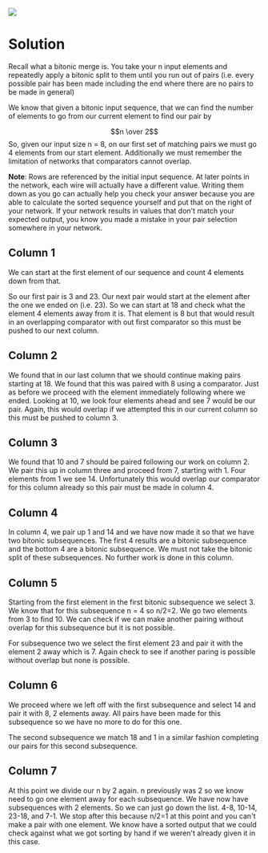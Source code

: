 ![](GT/Course%20Notes/CS%206220%20-%20HPC/Comparison-Based%20Sorting/images/bitonic-merge-networks.png)
# Solution
Recall what a bitonic merge is. You take your n input elements and repeatedly apply a bitonic split to them until you run out of pairs (i.e. every possible pair has been made including the end where there are no pairs to be made in general)

We know that given a bitonic input sequence, that we can find the number of elements to go from our current element to find our pair by

$$n \over 2$$
So, given our input size n = 8, on our first set of matching pairs we must go 4 elements from our start element. Additionally we must remember the limitation of networks that comparators cannot overlap.

**Note**: Rows are referenced by the initial input sequence. At later points in the network, each wire will actually have a different value. Writing them down as you go can actually help you check your answer because you are able to calculate the sorted sequence yourself and put that on the right of your network. If your network results in values that don't match your expected output, you know you made a mistake in your pair selection somewhere in your network.

## Column 1
We can start at the first element of our sequence and count 4 elements down from that.

So our first pair is 3 and 23. Our next pair would start at the element after the one we ended on (i.e. 23). So we can start at 18 and check what the element 4 elements away from it is. That element is 8 but that would result in an overlapping comparator with out first comparator so this must be pushed to our next column.

## Column 2
We found that in our last column that we should continue making pairs starting at 18. We found that this was paired with 8 using a comparator. Just as before we proceed with the element immediately following where we ended. Looking at 10, we look four elements ahead and see 7 would be our pair. Again, this would overlap if we attempted this in our current column so this must be pushed to column 3.

## Column 3
We found that 10 and 7 should be paired following our work on column 2. We pair this up in column three and proceed from 7, starting with 1. Four elements from 1 we see 14. Unfortunately this would overlap our comparator for this column already so this pair must be made in column 4.

## Column 4
In column 4, we pair up 1 and 14 and we have now made it so that we have two bitonic subsequences. The first 4 results are a bitonic subsequence and the bottom 4 are a bitonic subsequence. We must not take the bitonic split of these subsequences. No further work is done in this column.

## Column 5
Starting from the first element in the first bitonic subsequence we select 3. We know that for this subsequence n = 4 so n/2=2. We go two elements from 3 to find 10. We can check if we can make another pairing without overlap for this subsequence but it is not possible.

For subsequence two we select the first element 23 and pair it with the element 2 away which is 7. Again check to see if another paring is possible without overlap but none is possible.

## Column 6
We proceed where we left off with the first subsequence and select 14 and pair it with 8, 2 elements away. All pairs have been made for this subsequence so we have no more to do for this one.

The second subsequence we match 18 and 1 in a similar fashion completing our pairs for this second subsequence.

## Column 7
At this point we divide our n by 2 again. n previously was 2 so we know need to go one element away for each subsequence. We have now have subsequences with 2 elements.
So we can just go down the list. 4-8, 10-14, 23-18, and 7-1. We stop after this because n/2=1 at this point and you can't make a pair with one element. We know have a sorted output that we could check against what we got sorting by hand if we weren't already given it in this case.
